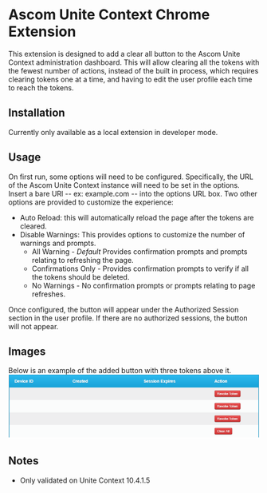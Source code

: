 # Ascom Unite Context Chrome Extension
This extension is designed to add a clear all button to the Ascom Unite Context administration dashboard.  This will allow clearing all the tokens with the fewest number of actions, instead of the built in process, which requires clearing tokens one at a time, and having to edit the user profile each time to reach the tokens.

## Installation
Currently only available as a local extension in developer mode.

## Usage
On first run, some options will need to be configured.
Specifically, the URL of the Ascom Unite Context instance will need to be set in the options. Insert a bare URl -- ex: example.com -- into the options URL box.
Two other options are provided to customize the experience:
* Auto Reload: this will automatically reload the page after the tokens are cleared.
* Disable Warnings: This provides options to customize the number of warnings and prompts.
  * All Warning - *Default* Provides confirmation prompts and prompts relating to refreshing the page.
  * Confirmations Only - Provides confirmation prompts to verify if all the tokens should be deleted.  
  * No Warnings - No confirmation prompts or prompts relating to page refreshes. 

Once configured, the button will appear under the Authorized Session section in the user profile. If there are no authorized sessions, the button will not appear.


## Images 
Below is an example of the added button with three tokens above it.
![alt text][example]

[example]: img/clearAllButton.png "Example of button in web page"

## Notes
* Only validated on Unite Context 10.4.1.5